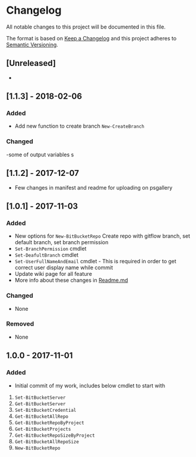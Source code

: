 # Changelog
All notable changes to this project will be documented in this file.

The format is based on [Keep a Changelog](http://keepachangelog.com/en/1.0.0/)
and this project adheres to [Semantic Versioning](http://semver.org/spec/v2.0.0.html).

## [Unreleased]
-
## [1.1.3] - 2018-02-06

### Added
- Add new function to create branch `New-CreateBranch`

### Changed
-some of output variables
s
## [1.1.2] - 2017-12-07

- Few changes in manifest and readme for uploading on psgallery

## [1.0.1] - 2017-11-03
### Added
- New options for `New-BitBucketRepo` 
Create repo with gitflow branch, set default branch, set branch permission 
- `Set-BranchPermission` cmdlet
- `Set-DeafultBranch` cmdlet
- `Set-UserFullNameAndEmail` cmdlet - This is required in order to get correct user display name while commit
- Update wiki page for all feature
- More info about these changes in [Readme.md][wiki]

### Changed
- None

### Removed
- None

## 1.0.0 - 2017-11-01
### Added
- Initial commit of my work, includes below cmdlet to start with
1. `Set-BitBucketServer`
2. `Get-BitBucketServer`
3. `Set-BitBucketCredential`
4. `Get-BitBucketAllRepo`
5. `Get-BitBucketRepoByProject`
6. `Get-BitBucketProjects`
7. `Get-BitBucketRepoSizeByProject`
8. `Get-BitBucketAllRepoSize`
9. `New-BitBucketRepo`

[wiki]: https://github.com/i9shankar/ps-bitbucket/blob/master/README.md